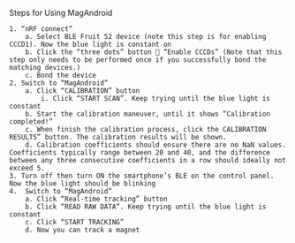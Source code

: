 Steps for Using MagAndroid

    1. “nRF connect”
        a. Select BLE Fruit 52 device (note this step is for enabling CCCD1). Now the blue light is constant on
        b. Click the “three dots” button  “Enable CCCDs” (Note that this step only needs to be performed once if you successfully bond the matching devices.) 
        c. Bond the device
    2. Switch to “MagAndroid”
        a. Click “CALIBRATION” button
            i. Click “START SCAN”. Keep trying until the blue light is constant
        b. Start the calibration maneuver, until it shows “Calibration completed!”
        c. When finish the calibration process, click the CALIBRATION RESULTS” button. The calibration results will be shown. 
        d. Calibration coefficients should ensure there are no NaN values. Coefficients typically range between 20 and 40, and the difference between any three consecutive coefficients in a row should ideally not exceed 5.
    3. Turn off then turn ON the smartphone’s BLE on the control panel. Now the blue light should be blinking
    4.  Switch to “MagAndroid”
        a. Click “Real-time tracking” button
        b. Click “READ RAW DATA”. Keep trying until the blue light is constant
        c. Click “START TRACKING”
        d. Now you can track a magnet


